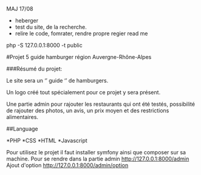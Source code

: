MAJ 17/08

* heberger
* test du site, de la recherche.
* relire le code, fomrater, rendre propre regier read me

php -S 127.0.0.1:8000 -t public

#Projet 5 guide hamburger région Auvergne-Rhône-Alpes

###Résumé du projet:

Le site sera un ‘’ guide ‘’ de hamburgers.

Un logo créé tout spécialement pour ce projet y sera présent.

Une partie admin pour rajouter les restaurants qui ont été testés, possibilité de rajouter des photos, un avis, un prix moyen et des restrictions alimentaires.

##Language

*PHP
*CSS
*HTML
*Javascript

Pour utilisez le projet il faut installer symfony ainsi que composer sur sa machine. 
Pour se rendre dans la partie admin http://127.0.0.1:8000/admin 
Ajout d'option http://127.0.0.1:8000/admin/option 